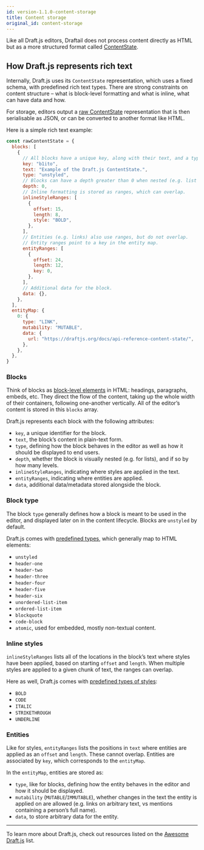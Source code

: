 ```yaml
---
id: version-1.1.0-content-storage
title: Content storage
original_id: content-storage
---
```


Like all Draft.js editors, Draftail does not process content directly as HTML but as a more structured format called [ContentState](https://draftjs.org/docs/api-reference-content-state/).

## How Draft.js represents rich text

Internally, Draft.js uses its `ContentState` representation, which uses a fixed schema, with predefined rich text types. There are strong constraints on content structure – what is block-level formatting and what is inline, what can have data and how.

For storage, editors output a [raw ContentState](https://draftjs.org/docs/api-reference-data-conversion#converttoraw) representation that is then serialisable as JSON, or can be converted to another format like HTML.

Here is a simple rich text example:

```js
const rawContentState = {
  blocks: [
    {
      // All blocks have a unique key, along with their text, and a type. "unstyled" is the default.
      key: "b1ito",
      text: "Example of the Draft.js ContentState.",
      type: "unstyled",
      // Blocks can have a depth greater than 0 when nested (e.g. list items).
      depth: 0,
      // Inline formatting is stored as ranges, which can overlap.
      inlineStyleRanges: [
        {
          offset: 15,
          length: 8,
          style: "BOLD",
        },
      ],
      // Entities (e.g. links) also use ranges, but do not overlap.
      // Entity ranges point to a key in the entity map.
      entityRanges: [
        {
          offset: 24,
          length: 12,
          key: 0,
        },
      ],
      // Additional data for the block.
      data: {},
    },
  ],
  entityMap: {
    0: {
      type: "LINK",
      mutability: "MUTABLE",
      data: {
        url: "https://draftjs.org/docs/api-reference-content-state/",
      },
    },
  },
}
```

### Blocks

Think of blocks as [block-level elements](https://developer.mozilla.org/en-US/docs/Web/HTML/Block-level_elements) in HTML: headings, paragraphs, embeds, etc. They direct the flow of the content, taking up the whole width of their containers, following one-another vertically. All of the editor’s content is stored in this `blocks` array.

Draft.js represents each block with the following attributes:

- `key`, a unique identifier for the block.
- `text`, the block’s content in plain-text form.
- `type`, defining how the block behaves in the editor as well as how it should be displayed to end users.
- `depth`, whether the block is visually nested (e.g. for lists), and if so by how many levels.
- `inlineStyleRanges`, indicating where styles are applied in the text.
- `entityRanges`, indicating where entities are applied.
- `data`, additional data/metadata stored alongside the block.

### Block type

The block `type` generally defines how a block is meant to be used in the editor, and displayed later on in the content lifecycle. Blocks are `unstyled` by default.

Draft.js comes with [predefined types](https://github.com/facebook/draft-js/blob/master/src/model/immutable/DefaultDraftBlockRenderMap.js), which generally map to HTML elements:

- `unstyled`
- `header-one`
- `header-two`
- `header-three`
- `header-four`
- `header-five`
- `header-six`
- `unordered-list-item`
- `ordered-list-item`
- `blockquote`
- `code-block`
- `atomic`, used for embedded, mostly non-textual content.

### Inline styles

`inlineStyleRanges` lists all of the locations in the block’s text where styles have been applied, based on starting `offset` and `length`. When multiple styles are applied to a given chunk of text, the ranges can overlap.

Here as well, Draft.js comes with [predefined types of styles](https://github.com/facebook/draft-js/blob/master/src/model/immutable/DefaultDraftInlineStyle.js):

- `BOLD`
- `CODE`
- `ITALIC`
- `STRIKETHROUGH`
- `UNDERLINE`

### Entities

Like for styles, `entityRanges` lists the positions in `text` where entities are applied as an `offset` and `length`. These cannot overlap. Entities are associated by `key`, which corresponds to the `entityMap`.

In the `entityMap`, entities are stored as:

- `type`, like for blocks, defining how the entity behaves in the editor and how it should be displayed.
- `mutability` (`MUTABLE`/`IMMUTABLE`), whether changes in the text the entity is applied on are allowed (e.g. links on arbitrary text, vs mentions containing a person’s full name).
- `data`, to store arbitrary data for the entity.

---

To learn more about Draft.js, check out resources listed on the [Awesome Draft.js](https://github.com/nikgraf/awesome-draft-js) list.
